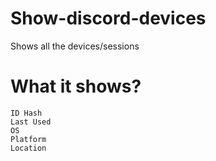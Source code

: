 # Show-discord-devices
Shows all the devices/sessions

# What it shows?

```
ID Hash
Last Used
OS
Platform
Location
```
